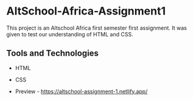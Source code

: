 # AltSchool-Africa-Assignment1

This project is an Altschool Africa first semester first assignment. It was given to test our understanding of HTML and CSS. 

## Tools and Technologies

- HTML
- CSS


- Preview - https://altschool-assignment-1.netlify.app/
